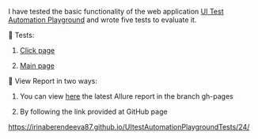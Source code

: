 
I have tested the basic functionality of the web application [UI Test Automation Playground](http://uitestingplayground.com/) and wrote five tests to evaluate it.

📝 Tests:

1. [Click page](https://github.com/irinaBerendeeva87/UItestAutomationPlaygroundTests/blob/develop/src/test/java/ClickPageTest.java)

2. [Main page](https://github.com/irinaBerendeeva87/UItestAutomationPlaygroundTests/blob/develop/src/test/java/MainPageTest.java)

🔖 View Report in two ways:

1. You can view [here](https://github.com/irinaBerendeeva87/UItestAutomationPlaygroundTests/tree/gh-pages/24/data/test-cases) the latest Allure report in the branch gh-pages  

2. By following the link provided at GitHub page  

https://irinaberendeeva87.github.io/UItestAutomationPlaygroundTests/24/
